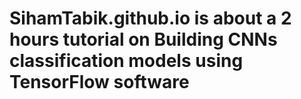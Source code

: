 # SihamTabik.github.io is about a 2 hours tutorial on Building CNNs classification models using TensorFlow software  
